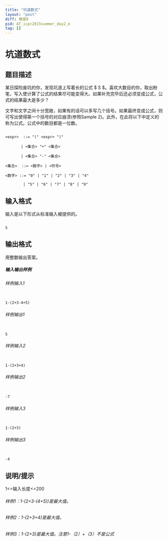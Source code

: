 ```yaml
---
title: "坑道数式"
layout: "post"
diff: 难度0
pid: AT_icpc2015summer_day2_e
tag: []
---
```


# 坑道数式

## 题目描述

某日探险废坑的你，发现坑道上写着长的公式 $ S $。喜欢大数目的你，取出粉笔，写入使计算了公式的结果尽可能变得大。如果补充完毕后还必须变成公式，公式的结果最大是多少？

文字和文字之间十分宽敞，如果有的话可以多写几个括号。如果最终变成公式，则可写出使得第一个括号的对应崩溃(参照Sample 2)。此外，在此将以下中定义的<expr>称为公式。公式中的数目都是一位数。
  ```
<expr>  ::= "(" <expr> ")"
         | <集合> "+" <集合>
         | <集合> "-" <集合>
<集合>  ::= <数字> | <符号>
<数字> ::= "0" | "1" | "2" | "3" | "4"
          | "5" | "6" | "7" | "8" | "9"
```

## 输入格式

输入是以下形式从标准输入被提供的。
```
S
```

## 输出格式

用整数输出答案。
##### 输入输出样例
######   样例输入1
  ```
1-(2+3-4+5)
```
######   样例输出1
  ```
5
```
######   样例输入2
  ```
1-(2+3+4)
```
######   样例输出2
  ```
  -7
```
######   样例输入3
  ```
1-(2+3)
```
######   样例输出3
  ```
-4
```

## 说明/提示

1<=输入长度<=200
  
###### 样例1：1-(2+3-(4+5))是最大值。
###### 样例2：1-(2+3+4)是最大值。
###### 样例3：1-(2+3)是最大值。注意1-（2）+（3）不是公式

